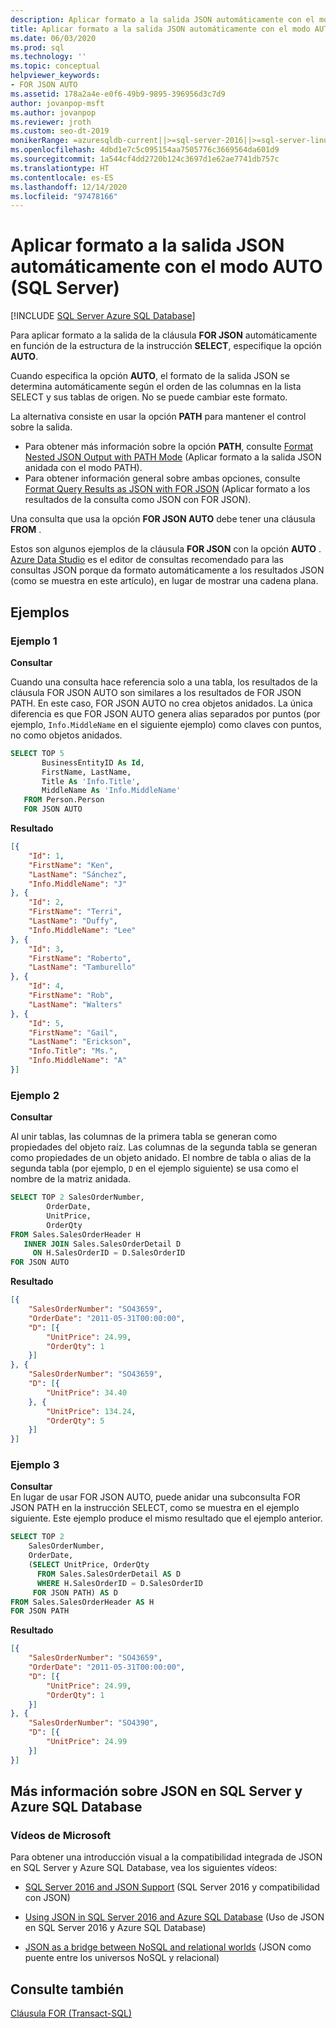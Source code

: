 ```yaml
---
description: Aplicar formato a la salida JSON automáticamente con el modo AUTO (SQL Server)
title: Aplicar formato a la salida JSON automáticamente con el modo AUTO
ms.date: 06/03/2020
ms.prod: sql
ms.technology: ''
ms.topic: conceptual
helpviewer_keywords:
- FOR JSON AUTO
ms.assetid: 178a2a4e-e0f6-49b9-9895-396956d3c7d9
author: jovanpop-msft
ms.author: jovanpop
ms.reviewer: jroth
ms.custom: seo-dt-2019
monikerRange: =azuresqldb-current||>=sql-server-2016||>=sql-server-linux-2017||=azuresqldb-mi-current
ms.openlocfilehash: 4dbd1e7c5c095154aa7505776c3669564da601d9
ms.sourcegitcommit: 1a544cf4dd2720b124c3697d1e62ae7741db757c
ms.translationtype: HT
ms.contentlocale: es-ES
ms.lasthandoff: 12/14/2020
ms.locfileid: "97478166"
---
```

# <a name="format-json-output-automatically-with-auto-mode-sql-server"></a>Aplicar formato a la salida JSON automáticamente con el modo AUTO (SQL Server)
[!INCLUDE [SQL Server Azure SQL Database](../../includes/applies-to-version/sqlserver2016-asdb.md)]

Para aplicar formato a la salida de la cláusula **FOR JSON** automáticamente en función de la estructura de la instrucción **SELECT**, especifique la opción **AUTO**.  
  
Cuando especifica la opción **AUTO**, el formato de la salida JSON se determina automáticamente según el orden de las columnas en la lista SELECT y sus tablas de origen. No se puede cambiar este formato.
 
La alternativa consiste en usar la opción **PATH** para mantener el control sobre la salida.
-   Para obtener más información sobre la opción **PATH**, consulte [Format Nested JSON Output with PATH Mode](../../relational-databases/json/format-nested-json-output-with-path-mode-sql-server.md) (Aplicar formato a la salida JSON anidada con el modo PATH).
-   Para obtener información general sobre ambas opciones, consulte [Format Query Results as JSON with FOR JSON](../../relational-databases/json/format-query-results-as-json-with-for-json-sql-server.md) (Aplicar formato a los resultados de la consulta como JSON con FOR JSON).

Una consulta que usa la opción **FOR JSON AUTO** debe tener una cláusula **FROM** .  
  
Estos son algunos ejemplos de la cláusula **FOR JSON** con la opción **AUTO** . [Azure Data Studio](../../azure-data-studio/download-azure-data-studio.md) es el editor de consultas recomendado para las consultas JSON porque da formato automáticamente a los resultados JSON (como se muestra en este artículo), en lugar de mostrar una cadena plana.
  
## <a name="examples"></a>Ejemplos

### <a name="example-1"></a>Ejemplo 1
 **Consultar**  
  
Cuando una consulta hace referencia solo a una tabla, los resultados de la cláusula FOR JSON AUTO son similares a los resultados de FOR JSON PATH. En este caso, FOR JSON AUTO no crea objetos anidados. La única diferencia es que FOR JSON AUTO genera alias separados por puntos (por ejemplo, `Info.MiddleName` en el siguiente ejemplo) como claves con puntos, no como objetos anidados.  
  
```sql  
SELECT TOP 5   
       BusinessEntityID As Id,  
       FirstName, LastName,  
       Title As 'Info.Title',  
       MiddleName As 'Info.MiddleName'  
   FROM Person.Person  
   FOR JSON AUTO  
```  
  
 **Resultado**  
  
```json  
[{
    "Id": 1,
    "FirstName": "Ken",
    "LastName": "Sánchez",
    "Info.MiddleName": "J"
}, {
    "Id": 2,
    "FirstName": "Terri",
    "LastName": "Duffy",
    "Info.MiddleName": "Lee"
}, {
    "Id": 3,
    "FirstName": "Roberto",
    "LastName": "Tamburello"
}, {
    "Id": 4,
    "FirstName": "Rob",
    "LastName": "Walters"
}, {
    "Id": 5,
    "FirstName": "Gail",
    "LastName": "Erickson",
    "Info.Title": "Ms.",
    "Info.MiddleName": "A"
}]
```  

### <a name="example-2"></a>Ejemplo 2

**Consultar**  
  
Al unir tablas, las columnas de la primera tabla se generan como propiedades del objeto raíz. Las columnas de la segunda tabla se generan como propiedades de un objeto anidado. El nombre de tabla o alias de la segunda tabla (por ejemplo, `D` en el ejemplo siguiente) se usa como el nombre de la matriz anidada.  
  
```sql  
SELECT TOP 2 SalesOrderNumber,  
        OrderDate,  
        UnitPrice,  
        OrderQty  
FROM Sales.SalesOrderHeader H  
   INNER JOIN Sales.SalesOrderDetail D  
     ON H.SalesOrderID = D.SalesOrderID  
FOR JSON AUTO   
```  
  
**Resultado**  
  
```json  
[{
    "SalesOrderNumber": "SO43659",
    "OrderDate": "2011-05-31T00:00:00",
    "D": [{
        "UnitPrice": 24.99,
        "OrderQty": 1
    }]
}, {
    "SalesOrderNumber": "SO43659",
    "D": [{
        "UnitPrice": 34.40
    }, {
        "UnitPrice": 134.24,
        "OrderQty": 5
    }]
}]
```  

### <a name="example-3"></a>Ejemplo 3
 
**Consultar**  
En lugar de usar FOR JSON AUTO, puede anidar una subconsulta FOR JSON PATH en la instrucción SELECT, como se muestra en el ejemplo siguiente. Este ejemplo produce el mismo resultado que el ejemplo anterior.  
  
```sql  
SELECT TOP 2  
    SalesOrderNumber,  
    OrderDate,  
    (SELECT UnitPrice, OrderQty  
      FROM Sales.SalesOrderDetail AS D  
      WHERE H.SalesOrderID = D.SalesOrderID  
     FOR JSON PATH) AS D  
FROM Sales.SalesOrderHeader AS H  
FOR JSON PATH  
```  
  
**Resultado**  
  
```json  
[{
    "SalesOrderNumber": "SO43659",
    "OrderDate": "2011-05-31T00:00:00",
    "D": [{
        "UnitPrice": 24.99,
        "OrderQty": 1
    }]
}, {
    "SalesOrderNumber": "SO4390",
    "D": [{
        "UnitPrice": 24.99
    }]
}]
```  

## <a name="learn-more-about-json-in-sql-server-and-azure-sql-database"></a>Más información sobre JSON en SQL Server y Azure SQL Database  
  
### <a name="microsoft-videos"></a>Vídeos de Microsoft

Para obtener una introducción visual a la compatibilidad integrada de JSON en SQL Server y Azure SQL Database, vea los siguientes vídeos:

-   [SQL Server 2016 and JSON Support](https://channel9.msdn.com/Shows/Data-Exposed/SQL-Server-2016-and-JSON-Support) (SQL Server 2016 y compatibilidad con JSON)

-   [Using JSON in SQL Server 2016 and Azure SQL Database](https://channel9.msdn.com/Shows/Data-Exposed/Using-JSON-in-SQL-Server-2016-and-Azure-SQL-Database) (Uso de JSON en SQL Server 2016 y Azure SQL Database)

-   [JSON as a bridge between NoSQL and relational worlds](https://channel9.msdn.com/events/DataDriven/SQLServer2016/JSON-as-a-bridge-betwen-NoSQL-and-relational-worlds) (JSON como puente entre los universos NoSQL y relacional)

## <a name="see-also"></a>Consulte también  
 [Cláusula FOR &#40;Transact-SQL&#41;](../../t-sql/queries/select-for-clause-transact-sql.md)  
